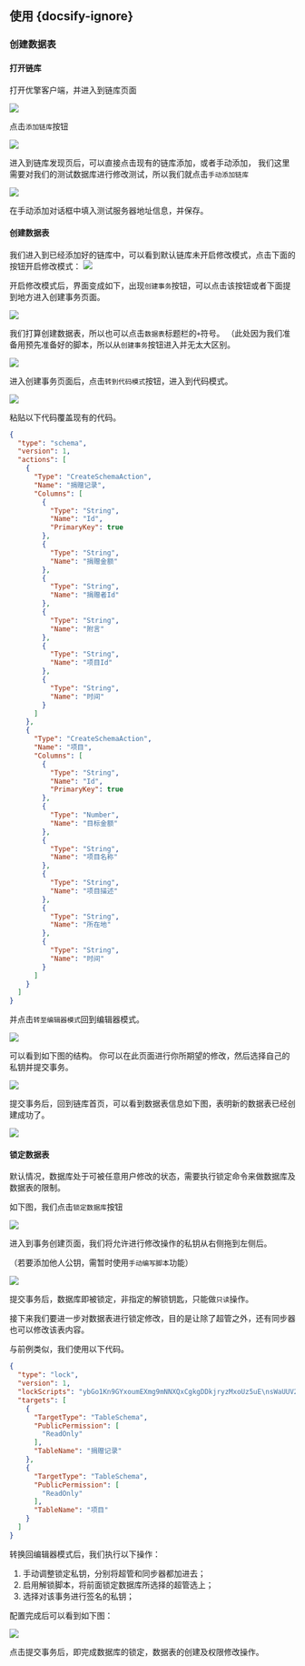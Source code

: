 ## 使用 {docsify-ignore}

### 创建数据表

#### 打开链库

打开优擎客户端，并进入到链库页面

![](images/09/create-table/image1.png)  

点击`添加链库`按钮

![](images/09/create-table/image2.png)  

进入到链库发现页后，可以直接点击现有的链库添加，或者手动添加，
我们这里需要对我们的测试数据库进行修改测试，所以我们就点击`手动添加链库`

![](images/09/create-table/image3.png)  

在手动添加对话框中填入测试服务器地址信息，并保存。

#### 创建数据表

我们进入到已经添加好的链库中，可以看到默认链库未开启修改模式，点击下面的按钮开启修改模式：
![](images/09/create-table/image4.png)  

开启修改模式后，界面变成如下，出现`创建事务`按钮，可以点击该按钮或者下面提到地方进入创建事务页面。

![](images/09/create-table/image5.png)  

我们打算创建数据表，所以也可以点击`数据表`标题栏的`+`符号。
（此处因为我们准备用预先准备好的脚本，所以从`创建事务`按钮进入并无太大区别。

![](images/09/create-table/image6.png)  

进入创建事务页面后，点击`转到代码模式`按钮，进入到代码模式。

![](images/09/create-table/image7.png)  

粘贴以下代码覆盖现有的代码。

```json
{
  "type": "schema",
  "version": 1,
  "actions": [
    {
      "Type": "CreateSchemaAction",
      "Name": "捐赠记录",
      "Columns": [
        {
          "Type": "String",
          "Name": "Id",
          "PrimaryKey": true
        },
        {
          "Type": "String",
          "Name": "捐赠金额"
        },
        {
          "Type": "String",
          "Name": "捐赠者Id"
        },
        {
          "Type": "String",
          "Name": "附言"
        },
        {
          "Type": "String",
          "Name": "项目Id"
        },
        {
          "Type": "String",
          "Name": "时间"
        }
      ]
    },
    {
      "Type": "CreateSchemaAction",
      "Name": "项目",
      "Columns": [
        {
          "Type": "String",
          "Name": "Id",
          "PrimaryKey": true
        },
        {
          "Type": "Number",
          "Name": "目标金额"
        },
        {
          "Type": "String",
          "Name": "项目名称"
        },
        {
          "Type": "String",
          "Name": "项目描述"
        },
        {
          "Type": "String",
          "Name": "所在地"
        },
        {
          "Type": "String",
          "Name": "时间"
        }
      ]
    }
  ]
}
```

并点击`转至编辑器模式`回到编辑器模式。

![](images/09/create-table/image8.png)  

可以看到如下图的结构。
你可以在此页面进行你所期望的修改，然后选择自己的私钥并提交事务。

![](images/09/create-table/image9.png)  

提交事务后，回到链库首页，可以看到数据表信息如下图，表明新的数据表已经创建成功了。

![](images/09/create-table/image10.png)  

#### 锁定数据表

默认情况，数据库处于可被任意用户修改的状态，需要执行锁定命令来做数据库及数据表的限制。

如下图，我们点击`锁定数据库`按钮

![](images/09/create-table/image10.png)  


进入到事务创建页面，我们将允许进行修改操作的私钥从右侧拖到左侧后。

（若要添加他人公钥，需暂时使用`手动编写脚本`功能）

![](images/09/create-table/image11.png)  

提交事务后，数据库即被锁定，非指定的解锁钥匙，只能做`只读`操作。

接下来我们要进一步对数据表进行锁定修改，目的是让除了超管之外，还有同步器也可以修改该表内容。

与前例类似，我们使用以下代码。

```json
{
  "type": "lock",
  "version": 1,
  "lockScripts": "ybGo1Kn9GYxoumEXmg9mNNXQxCgkgDDkjryzMxoUz5uE\nsWaUUV2536jfaZ4ybo5rP5ZdACu3Q9BoKsVu8SXishtr\n2\nOC_CheckOneOfMultiSignature",
  "targets": [
    {
      "TargetType": "TableSchema",
      "PublicPermission": [
        "ReadOnly"
      ],
      "TableName": "捐赠记录"
    },
    {
      "TargetType": "TableSchema",
      "PublicPermission": [
        "ReadOnly"
      ],
      "TableName": "项目"
    }
  ]
}
```

转换回编辑器模式后，我们执行以下操作：

1. 手动调整锁定私钥，分别将超管和同步器都加进去；
2. 启用解锁脚本，将前面锁定数据库所选择的超管选上；
3. 选择对该事务进行签名的私钥；

配置完成后可以看到如下图：

![](images/09/create-table/image12.png)  

点击提交事务后，即完成数据库的锁定，数据表的创建及权限修改操作。

